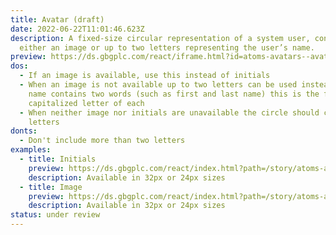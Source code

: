 ```yaml
---
title: Avatar (draft)
date: 2022-06-22T11:01:46.623Z
description: A fixed-size circular representation of a system user, containing
  either an image or up to two letters representing the user’s name.
preview: https://ds.gbgplc.com/react/iframe.html?id=atoms-avatars--avatar-element
dos:
  - If an image is available, use this instead of initials
  - When an image is not available up to two letters can be used instead. If the
    name contains two words (such as first and last name) this is the first
    capitalized letter of each
  - When neither image nor initials are unavailable the circle should contain no
    letters
donts:
  - Don't include more than two letters
examples:
  - title: Initials
    preview: https://ds.gbgplc.com/react/index.html?path=/story/atoms-avatars--avatar-element&nav=0
    description: Available in 32px or 24px sizes
  - title: Image
    preview: https://ds.gbgplc.com/react/index.html?path=/story/atoms-avatars--avatar-image-element&nav=0
    description: Available in 32px or 24px sizes
status: under review
---
```


